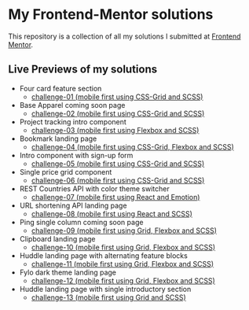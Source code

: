 # My Frontend-Mentor solutions
This repository is a collection of all my solutions I submitted at [Frontend Mentor](https://frontendmentor.io).

## Live Previews of my solutions
 - Four card feature section
   - [challenge-01 (mobile first using CSS-Grid and SCSS)](https://fervent-mcclintock-dd5973.netlify.com/)
 - Base Apparel coming soon page
   - [challenge-02 (mobile first using CSS-Grid and SCSS)](https://xenodochial-booth-a5f4d2.netlify.com/)
 - Project tracking intro component
   - [challenge-03 (mobile first using Flexbox and SCSS)](https://tender-hamilton-5e3095.netlify.com/)
 - Bookmark landing page
   - [challenge-04 (mobile first using CSS-Grid, Flexbox and SCSS)](https://heuristic-visvesvaraya-530403.netlify.com/)
 - Intro component with sign-up form
   - [challenge-05 (mobile first using CSS-Grid and SCSS)](https://practical-lalande-efa4d1.netlify.com/)
 - Single price grid component
   - [challenge-06 (mobile first using CSS-Grid and SCSS)](https://pensive-panini-3b5e59.netlify.com/)
 - REST Countries API with color theme switcher
   - [challenge-07 (mobile first using React and Emotion)](https://kind-shockley-d4f039.netlify.com/)
 - URL shortening API landing page
   - [challenge-08 (mobile first using React and SCSS)](https://quizzical-villani-c535a9.netlify.com/)
 - Ping single column coming soon page
   - [challenge-09 (mobile first using Grid, Flexbox and SCSS)](https://xenodochial-fermat-8a1773.netlify.com/)
 - Clipboard landing page
   - [challenge-10 (mobile first using Grid, Flexbox and SCSS)](https://laughing-mccarthy-28adbb.netlify.com/)   
 - Huddle landing page with alternating feature blocks
   - [challenge-11 (mobile first using Grid, Flexbox and SCSS)](https://flamboyant-bell-b75966.netlify.com/)
 - Fylo dark theme landing page
   - [challenge-12 (mobile first using Grid, Flexbox and SCSS)](https://heuristic-almeida-1c8c25.netlify.com/)
 - Huddle landing page with single introductory section
   - [challenge-13 (mobile first using Grid and SCSS)](https://dreamy-benz-104f59.netlify.com/)   
